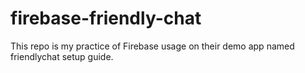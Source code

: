 # firebase-friendly-chat
This repo is my practice of Firebase usage on their demo app named friendlychat setup guide.
